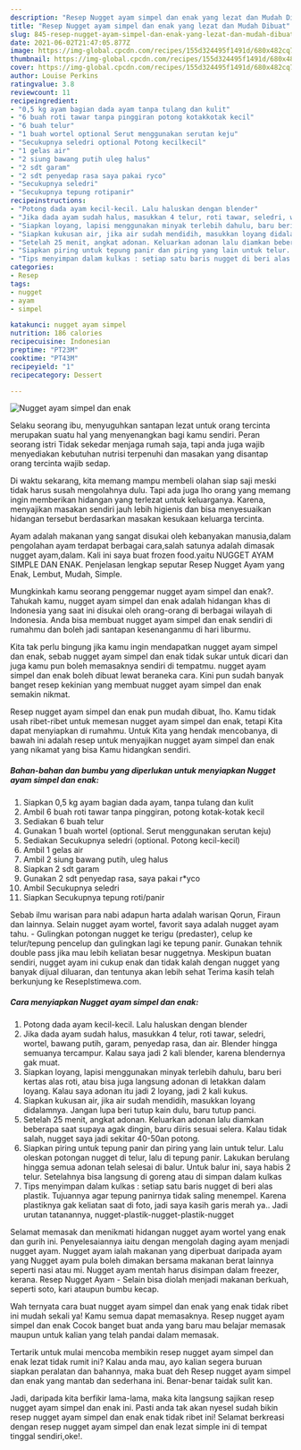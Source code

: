 ```yaml
---
description: "Resep Nugget ayam simpel dan enak yang lezat dan Mudah Dibuat"
title: "Resep Nugget ayam simpel dan enak yang lezat dan Mudah Dibuat"
slug: 845-resep-nugget-ayam-simpel-dan-enak-yang-lezat-dan-mudah-dibuat
date: 2021-06-02T21:47:05.877Z
image: https://img-global.cpcdn.com/recipes/155d324495f1491d/680x482cq70/nugget-ayam-simpel-dan-enak-foto-resep-utama.jpg
thumbnail: https://img-global.cpcdn.com/recipes/155d324495f1491d/680x482cq70/nugget-ayam-simpel-dan-enak-foto-resep-utama.jpg
cover: https://img-global.cpcdn.com/recipes/155d324495f1491d/680x482cq70/nugget-ayam-simpel-dan-enak-foto-resep-utama.jpg
author: Louise Perkins
ratingvalue: 3.8
reviewcount: 11
recipeingredient:
- "0,5 kg ayam bagian dada ayam tanpa tulang dan kulit"
- "6 buah roti tawar tanpa pinggiran potong kotakkotak kecil"
- "6 buah telur"
- "1 buah wortel optional Serut menggunakan serutan keju"
- "Secukupnya seledri optional Potong kecilkecil"
- "1 gelas air"
- "2 siung bawang putih uleg halus"
- "2 sdt garam"
- "2 sdt penyedap rasa saya pakai ryco"
- "Secukupnya seledri"
- "Secukupnya tepung rotipanir"
recipeinstructions:
- "Potong dada ayam kecil-kecil. Lalu haluskan dengan blender"
- "Jika dada ayam sudah halus, masukkan 4 telur, roti tawar, seledri, wortel, bawang putih, garam, penyedap rasa, dan air. Blender hingga semuanya tercampur. Kalau saya jadi 2 kali blender, karena blendernya gak muat."
- "Siapkan loyang, lapisi menggunakan minyak terlebih dahulu, baru beri kertas alas roti, atau bisa juga langsung adonan di letakkan dalam loyang. Kalau saya adonan itu jadi 2 loyang, jadi 2 kali kukus."
- "Siapkan kukusan air, jika air sudah mendidih, masukkan loyang didalamnya. Jangan lupa beri tutup kain dulu, baru tutup panci."
- "Setelah 25 menit, angkat adonan. Keluarkan adonan lalu diamkan beberapa saat supaya agak dingin, baru diiris sesuai selera. Kalau tidak salah, nugget saya jadi sekitar 40-50an potong."
- "Siapkan piring untuk tepung panir dan piring yang lain untuk telur. Lalu oleskan potongan nugget di telur, lalu di tepung panir. Lakukan berulang hingga semua adonan telah selesai di balur. Untuk balur ini, saya habis 2 telur. Setelahnya bisa langsung di goreng atau di simpan dalam kulkas"
- "Tips menyimpan dalam kulkas : setiap satu baris nugget di beri alas plastik. Tujuannya agar tepung panirnya tidak saling menempel. Karena plastiknya gak keliatan saat di foto, jadi saya kasih garis merah ya.. Jadi urutan tatanannya, nugget-plastik-nugget-plastik-nugget"
categories:
- Resep
tags:
- nugget
- ayam
- simpel

katakunci: nugget ayam simpel 
nutrition: 186 calories
recipecuisine: Indonesian
preptime: "PT23M"
cooktime: "PT43M"
recipeyield: "1"
recipecategory: Dessert

---
```



![Nugget ayam simpel dan enak](https://img-global.cpcdn.com/recipes/155d324495f1491d/680x482cq70/nugget-ayam-simpel-dan-enak-foto-resep-utama.jpg)

Selaku seorang ibu, menyuguhkan santapan lezat untuk orang tercinta merupakan suatu hal yang menyenangkan bagi kamu sendiri. Peran seorang istri Tidak sekedar menjaga rumah saja, tapi anda juga wajib menyediakan kebutuhan nutrisi terpenuhi dan masakan yang disantap orang tercinta wajib sedap.

Di waktu  sekarang, kita memang mampu membeli olahan siap saji meski tidak harus susah mengolahnya dulu. Tapi ada juga lho orang yang memang ingin memberikan hidangan yang terlezat untuk keluarganya. Karena, menyajikan masakan sendiri jauh lebih higienis dan bisa menyesuaikan hidangan tersebut berdasarkan masakan kesukaan keluarga tercinta. 

Ayam adalah makanan yang sangat disukai oleh kebanyakan manusia,dalam pengolahan ayam terdapat berbagai cara,salah satunya adalah dimasak nugget ayam,dalam. Kali ini saya buat frozen food.yaitu NUGGET AYAM SIMPLE DAN ENAK. Penjelasan lengkap seputar Resep Nugget Ayam yang Enak, Lembut, Mudah, Simple.

Mungkinkah kamu seorang penggemar nugget ayam simpel dan enak?. Tahukah kamu, nugget ayam simpel dan enak adalah hidangan khas di Indonesia yang saat ini disukai oleh orang-orang di berbagai wilayah di Indonesia. Anda bisa membuat nugget ayam simpel dan enak sendiri di rumahmu dan boleh jadi santapan kesenanganmu di hari liburmu.

Kita tak perlu bingung jika kamu ingin mendapatkan nugget ayam simpel dan enak, sebab nugget ayam simpel dan enak tidak sukar untuk dicari dan juga kamu pun boleh memasaknya sendiri di tempatmu. nugget ayam simpel dan enak boleh dibuat lewat beraneka cara. Kini pun sudah banyak banget resep kekinian yang membuat nugget ayam simpel dan enak semakin nikmat.

Resep nugget ayam simpel dan enak pun mudah dibuat, lho. Kamu tidak usah ribet-ribet untuk memesan nugget ayam simpel dan enak, tetapi Kita dapat menyiapkan di rumahmu. Untuk Kita yang hendak mencobanya, di bawah ini adalah resep untuk menyajikan nugget ayam simpel dan enak yang nikamat yang bisa Kamu hidangkan sendiri.

<!--inarticleads1-->

##### Bahan-bahan dan bumbu yang diperlukan untuk menyiapkan Nugget ayam simpel dan enak:

1. Siapkan 0,5 kg ayam bagian dada ayam, tanpa tulang dan kulit
1. Ambil 6 buah roti tawar tanpa pinggiran, potong kotak-kotak kecil
1. Sediakan 6 buah telur
1. Gunakan 1 buah wortel (optional. Serut menggunakan serutan keju)
1. Sediakan Secukupnya seledri (optional. Potong kecil-kecil)
1. Ambil 1 gelas air
1. Ambil 2 siung bawang putih, uleg halus
1. Siapkan 2 sdt garam
1. Gunakan 2 sdt penyedap rasa, saya pakai r*yco
1. Ambil Secukupnya seledri
1. Siapkan Secukupnya tepung roti/panir


Sebab ilmu warisan para nabi adapun harta adalah warisan Qorun, Firaun dan lainnya. Selain nugget ayam wortel, favorit saya adalah nugget ayam tahu. - Gulingkan potongan nugget ke terigu (predaster), celup ke telur/tepung pencelup dan gulingkan lagi ke tepung panir. Gunakan tehnik double pass jika mau lebih keliatan besar nuggetnya. Meskipun buatan sendiri, nugget ayam ini cukup enak dan tidak kalah dengan nugget yang banyak dijual diluaran, dan tentunya akan lebih sehat Terima kasih telah berkunjung ke ResepIstimewa.com. 

<!--inarticleads2-->

##### Cara menyiapkan Nugget ayam simpel dan enak:

1. Potong dada ayam kecil-kecil. Lalu haluskan dengan blender
1. Jika dada ayam sudah halus, masukkan 4 telur, roti tawar, seledri, wortel, bawang putih, garam, penyedap rasa, dan air. Blender hingga semuanya tercampur. Kalau saya jadi 2 kali blender, karena blendernya gak muat.
1. Siapkan loyang, lapisi menggunakan minyak terlebih dahulu, baru beri kertas alas roti, atau bisa juga langsung adonan di letakkan dalam loyang. Kalau saya adonan itu jadi 2 loyang, jadi 2 kali kukus.
1. Siapkan kukusan air, jika air sudah mendidih, masukkan loyang didalamnya. Jangan lupa beri tutup kain dulu, baru tutup panci.
1. Setelah 25 menit, angkat adonan. Keluarkan adonan lalu diamkan beberapa saat supaya agak dingin, baru diiris sesuai selera. Kalau tidak salah, nugget saya jadi sekitar 40-50an potong.
1. Siapkan piring untuk tepung panir dan piring yang lain untuk telur. Lalu oleskan potongan nugget di telur, lalu di tepung panir. Lakukan berulang hingga semua adonan telah selesai di balur. Untuk balur ini, saya habis 2 telur. Setelahnya bisa langsung di goreng atau di simpan dalam kulkas
1. Tips menyimpan dalam kulkas : setiap satu baris nugget di beri alas plastik. Tujuannya agar tepung panirnya tidak saling menempel. Karena plastiknya gak keliatan saat di foto, jadi saya kasih garis merah ya.. Jadi urutan tatanannya, nugget-plastik-nugget-plastik-nugget


Selamat memasak dan menikmati hidangan nugget ayam wortel yang enak dan gurih ini. Penyelesaiannya iaitu dengan mengolah daging ayam menjadi nugget ayam. Nugget ayam ialah makanan yang diperbuat daripada ayam yang Nugget ayam pula boleh dimakan bersama makanan berat lainnya seperti nasi atau mi. Nugget ayam mentah harus disimpan dalam freezer, kerana. Resep Nugget Ayam - Selain bisa diolah menjadi makanan berkuah, seperti soto, kari ataupun bumbu kecap. 

Wah ternyata cara buat nugget ayam simpel dan enak yang enak tidak ribet ini mudah sekali ya! Kamu semua dapat memasaknya. Resep nugget ayam simpel dan enak Cocok banget buat anda yang baru mau belajar memasak maupun untuk kalian yang telah pandai dalam memasak.

Tertarik untuk mulai mencoba membikin resep nugget ayam simpel dan enak lezat tidak rumit ini? Kalau anda mau, ayo kalian segera buruan siapkan peralatan dan bahannya, maka buat deh Resep nugget ayam simpel dan enak yang mantab dan sederhana ini. Benar-benar taidak sulit kan. 

Jadi, daripada kita berfikir lama-lama, maka kita langsung sajikan resep nugget ayam simpel dan enak ini. Pasti anda tak akan nyesel sudah bikin resep nugget ayam simpel dan enak enak tidak ribet ini! Selamat berkreasi dengan resep nugget ayam simpel dan enak lezat simple ini di tempat tinggal sendiri,oke!.

